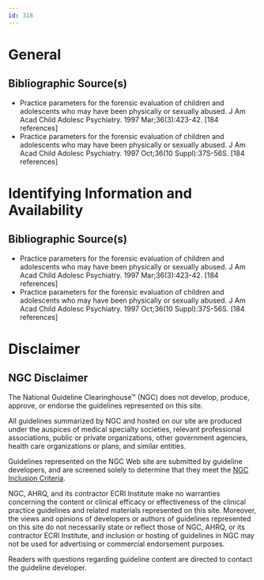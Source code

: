 ```yaml
---
id: 318
---
```


# General

## Bibliographic Source(s)

- Practice parameters for the forensic evaluation of children and adolescents who may have been physically or sexually abused. J Am Acad Child Adolesc Psychiatry. 1997 Mar;36(3):423-42. [184 references]
- Practice parameters for the forensic evaluation of children and adolescents who may have been physically or sexually abused. J Am Acad Child Adolesc Psychiatry. 1997 Oct;36(10 Suppl):37S-56S. [184 references]

# Identifying Information and Availability

## Bibliographic Source(s)

- Practice parameters for the forensic evaluation of children and adolescents who may have been physically or sexually abused. J Am Acad Child Adolesc Psychiatry. 1997 Mar;36(3):423-42. [184 references]
- Practice parameters for the forensic evaluation of children and adolescents who may have been physically or sexually abused. J Am Acad Child Adolesc Psychiatry. 1997 Oct;36(10 Suppl):37S-56S. [184 references]

# Disclaimer

## NGC Disclaimer

The National Guideline Clearinghouse™ (NGC) does not develop, produce, approve, or endorse the guidelines represented on this site.

All guidelines summarized by NGC and hosted on our site are produced under the auspices of medical specialty societies, relevant professional associations, public or private organizations, other government agencies, health care organizations or plans, and similar entities.

Guidelines represented on the NGC Web site are submitted by guideline developers, and are screened solely to determine that they meet the [NGC Inclusion Criteria](/help-and-about/summaries/inclusion-criteria).

NGC, AHRQ, and its contractor ECRI Institute make no warranties concerning the content or clinical efficacy or effectiveness of the clinical practice guidelines and related materials represented on this site. Moreover, the views and opinions of developers or authors of guidelines represented on this site do not necessarily state or reflect those of NGC, AHRQ, or its contractor ECRI Institute, and inclusion or hosting of guidelines in NGC may not be used for advertising or commercial endorsement purposes.

Readers with questions regarding guideline content are directed to contact the guideline developer.

